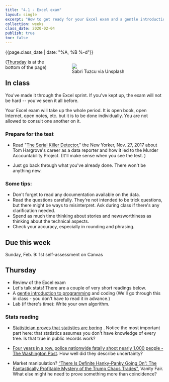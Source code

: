 ```yaml
---
title: "4.1 - Excel exam"
layout: single
excerpt: "How to get ready for your Excel exam and a gentle introduction to programming"
collection: weeks
class_date: 2020-02-04
publish: true
toc: false
---
```


{{page.class_date | date: "%A, %B %-d"}}

<figure style="float:right;margin-left:5em;width:50%;">
<img src='{{"assets/images/sabri-tuzcu-unsplash.jpg" | relative_url }}'>
<figcaption>Sabri Tuzcu via Unsplash</figcaption>
</figure>

([Thursday](#thursday) is at the bottom of the page)

## In class

You've made it through the Excel sprint. If you've kept up, the exam will not be hard -- you've seen it all before.

Your Excel exam will take up the whole period. It is open book, open Internet, open notes, etc. but it is to be done individually. You are not allowed to consult one another on it.


### Prepare for the test

* Read "[The Serial Killer Detector](https://www.newyorker.com/magazine/2017/11/27/the-serial-killer-detector)," the New Yorker, Nov. 27, 2017 about Tom Hargrove's career as a data reporter and how it led to the Murder Accountability Project. (It'll make sense when you see the test. )

* Just go back through what you've already done. There won't be anything new.

### Some tips:

* Don't forget to read any documentation available on the data.
* Read the questions carefully. They're not intended to be trick questions, but there might be ways to misinterpret. Ask during class if there's any clarification needed.
* Spend as much time thinking about stories and newsworthiness as thinking about the technical aspects.
* Check your accuracy, especially in rounding and phrasing.

## Due this week

Sunday, Feb. 9: 1st self-assessment on Canvas

## Thursday

* Review of the Excel exam
* Let's talk stats! There are a couple of very short readings below.
* A [gentle introduction to programming]({{site.rdocs}}/A02-programming) and coding (We'll go through this in class - you don't have to read it in advance.)
* Lab (if there's time): Write your own algorithm.

### Stats reading

* [Statistician proves that statistics are boring](https://towardsdatascience.com/statistician-proves-that-statistics-are-boring-4fc22c95031b) . Notice the most important part here: that statistics assumes you don't have knowledge of every tree. Is that true in public records work?


* [Four years in a row, police nationwide fatally shoot nearly 1,000 people - The Washington Post](https://www.washingtonpost.com/investigations/four-years-in-a-row-police-nationwide-fatally-shoot-nearly-1000-people/2019/02/07/0cb3b098-020f-11e9-9122-82e98f91ee6f_story.html). How well did they describe uncertainty?

* Market manipulation? [“There Is Definite Hanky-Panky Going On”: The Fantastically Profitable Mystery of the Trump Chaos Trades"](https://www.vanityfair.com/news/2019/10/the-mystery-of-the-trump-chaos-trades), Vanity Fair. What else might he need to prove something more than coincidence?
